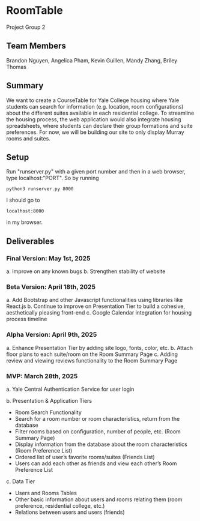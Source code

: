 # RoomTable

Project Group 2

## Team Members
Brandon Nguyen, Angelica Pham, Kevin Guillen, Mandy Zhang, Briley Thomas

## Summary 
We want to create a CourseTable for Yale College housing where Yale students can
search for information (e.g. location, room configurations) about the different suites available in
each residential college. To streamline the housing process, the web application would also integrate
housing spreadsheets, where students can declare their group formations and suite preferences. For
now, we will be building our site to only display Murray rooms and suites.

## Setup

Run "runserver.py" with a given port number and then in a web browser, type localhost:"PORT".
So by running 
```
python3 runserver.py 8000
```
I should go to 
```
localhost:8000
```
in my browser.

## Deliverables

### Final Version: May 1st, 2025
a. Improve on any known bugs
b. Strengthen stability of website

### Beta Version: April 18th, 2025
a. Add Bootstrap and other Javascript functionalities using libraries like React.js
b. Continue to improve on Presentation Tier to build a cohesive, aesthetically pleasing
front-end
c. Google Calendar integration for housing process timeline
### Alpha Version: April 9th, 2025
a. Enhance Presentation Tier by adding site logo, fonts, color, etc.
b. Attach floor plans to each suite/room on the Room Summary Page
c. Adding review and viewing reviews functionality to the Room Summary Page
### MVP: March 28th, 2025
a. Yale Central Authentication Service for user login

b. Presentation & Application Tiers
- Room Search Functionality
- Search for a room number or room characteristics, return from the
database
- Filter rooms based on configuration, number of people, etc. (Room Summary Page)
- Display information from the database about the room characteristics (Room Preference List)
- Ordered list of user’s favorite rooms/suites (Friends List)
- Users can add each other as friends and view each other’s Room
Preference List

c. Data Tier
- Users and Rooms Tables
- Other basic information about users and rooms relating them (room
preference, residential college, etc.)
- Relations between users and users (friends)
